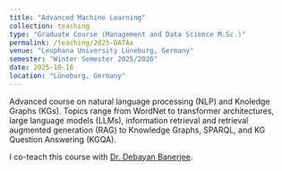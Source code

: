 ```yaml
---
title: "Advanced Machine Learning"
collection: teaching
type: "Graduate Course (Management and Data Science M.Sc.)"
permalink: /teaching/2025-DATAx
venue: "Leuphana University Lüneburg, Germany"
semester: "Winter Semester 2025/2026"
date: 2025-10-16
location: "Lüneburg, Germany"
---
```


Advanced course on natural language processing (NLP) and Knoledge Graphs (KGs). Topics range from WordNet to transformer architectures, large language models (LLMs), information retrieval and retrieval augmented generation (RAG) to Knowledge Graphs, SPARQL, and KG Question Answering (KGQA). 

I co-teach this course with [Dr. Debayan Banerjee](https://www.leuphana.de/institute/iis/personen/debayan-banerjee.html).